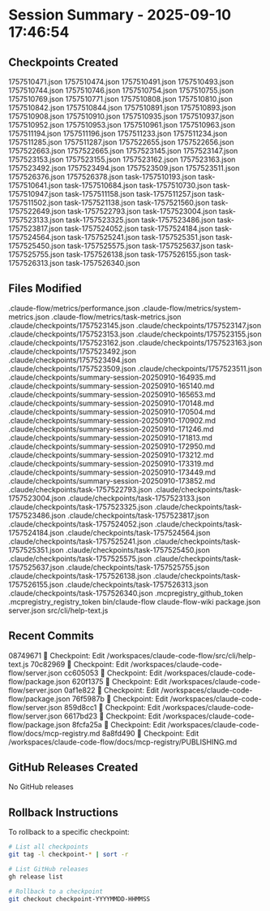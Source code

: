 # Session Summary - 2025-09-10 17:46:54

## Checkpoints Created
1757510471.json
1757510474.json
1757510491.json
1757510493.json
1757510744.json
1757510746.json
1757510754.json
1757510755.json
1757510769.json
1757510771.json
1757510808.json
1757510810.json
1757510842.json
1757510844.json
1757510891.json
1757510893.json
1757510908.json
1757510910.json
1757510935.json
1757510937.json
1757510952.json
1757510953.json
1757510961.json
1757510963.json
1757511194.json
1757511196.json
1757511233.json
1757511234.json
1757511285.json
1757511287.json
1757522655.json
1757522656.json
1757522663.json
1757522665.json
1757523145.json
1757523147.json
1757523153.json
1757523155.json
1757523162.json
1757523163.json
1757523492.json
1757523494.json
1757523509.json
1757523511.json
1757526376.json
1757526378.json
task-1757510193.json
task-1757510641.json
task-1757510684.json
task-1757510730.json
task-1757510947.json
task-1757511158.json
task-1757511257.json
task-1757511502.json
task-1757521138.json
task-1757521560.json
task-1757522649.json
task-1757522793.json
task-1757523004.json
task-1757523133.json
task-1757523325.json
task-1757523486.json
task-1757523817.json
task-1757524052.json
task-1757524184.json
task-1757524564.json
task-1757525241.json
task-1757525351.json
task-1757525450.json
task-1757525575.json
task-1757525637.json
task-1757525755.json
task-1757526138.json
task-1757526155.json
task-1757526313.json
task-1757526340.json

## Files Modified
.claude-flow/metrics/performance.json
.claude-flow/metrics/system-metrics.json
.claude-flow/metrics/task-metrics.json
.claude/checkpoints/1757523145.json
.claude/checkpoints/1757523147.json
.claude/checkpoints/1757523153.json
.claude/checkpoints/1757523155.json
.claude/checkpoints/1757523162.json
.claude/checkpoints/1757523163.json
.claude/checkpoints/1757523492.json
.claude/checkpoints/1757523494.json
.claude/checkpoints/1757523509.json
.claude/checkpoints/1757523511.json
.claude/checkpoints/summary-session-20250910-164935.md
.claude/checkpoints/summary-session-20250910-165140.md
.claude/checkpoints/summary-session-20250910-165653.md
.claude/checkpoints/summary-session-20250910-170148.md
.claude/checkpoints/summary-session-20250910-170504.md
.claude/checkpoints/summary-session-20250910-170902.md
.claude/checkpoints/summary-session-20250910-171246.md
.claude/checkpoints/summary-session-20250910-171813.md
.claude/checkpoints/summary-session-20250910-172950.md
.claude/checkpoints/summary-session-20250910-173212.md
.claude/checkpoints/summary-session-20250910-173319.md
.claude/checkpoints/summary-session-20250910-173449.md
.claude/checkpoints/summary-session-20250910-173852.md
.claude/checkpoints/task-1757522793.json
.claude/checkpoints/task-1757523004.json
.claude/checkpoints/task-1757523133.json
.claude/checkpoints/task-1757523325.json
.claude/checkpoints/task-1757523486.json
.claude/checkpoints/task-1757523817.json
.claude/checkpoints/task-1757524052.json
.claude/checkpoints/task-1757524184.json
.claude/checkpoints/task-1757524564.json
.claude/checkpoints/task-1757525241.json
.claude/checkpoints/task-1757525351.json
.claude/checkpoints/task-1757525450.json
.claude/checkpoints/task-1757525575.json
.claude/checkpoints/task-1757525637.json
.claude/checkpoints/task-1757525755.json
.claude/checkpoints/task-1757526138.json
.claude/checkpoints/task-1757526155.json
.claude/checkpoints/task-1757526313.json
.claude/checkpoints/task-1757526340.json
.mcpregistry_github_token
.mcpregistry_registry_token
bin/claude-flow
claude-flow-wiki
package.json
server.json
src/cli/help-text.js

## Recent Commits
08749671 🔖 Checkpoint: Edit /workspaces/claude-code-flow/src/cli/help-text.js
70c82969 🔖 Checkpoint: Edit /workspaces/claude-code-flow/server.json
cc605053 🔖 Checkpoint: Edit /workspaces/claude-code-flow/package.json
620f1375 🔖 Checkpoint: Edit /workspaces/claude-code-flow/server.json
0af1e822 🔖 Checkpoint: Edit /workspaces/claude-code-flow/package.json
76f5987b 🔖 Checkpoint: Edit /workspaces/claude-code-flow/server.json
859d8cc1 🔖 Checkpoint: Edit /workspaces/claude-code-flow/server.json
6617bd23 🔖 Checkpoint: Edit /workspaces/claude-code-flow/package.json
8fcfa25a 🔖 Checkpoint: Edit /workspaces/claude-code-flow/docs/mcp-registry.md
8a8fd490 🔖 Checkpoint: Edit /workspaces/claude-code-flow/docs/mcp-registry/PUBLISHING.md

## GitHub Releases Created
No GitHub releases

## Rollback Instructions
To rollback to a specific checkpoint:
```bash
# List all checkpoints
git tag -l checkpoint-* | sort -r

# List GitHub releases
gh release list

# Rollback to a checkpoint
git checkout checkpoint-YYYYMMDD-HHMMSS
```
